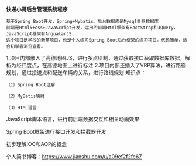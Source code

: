 **快递小哥后台管理系统程序**

    基于Spring Boot开发，Spring+Mybatis。后台数据库是Mysql关系数据库
    前端是Html5+css+JavaScript开发，运用的前端Html框架有BootStrap和JQuery，JavaScript框架有AngualarJS
    这个项目是学校的新苗项目，也是个人练习Spring Boot后台框架的练习项目。代码简单，适合初学者浏览查看。


1.项目内部嵌入了高德地图JS，进行多点绘制，通过获取接口获取数据库数据，解析为经纬度点，在高德地图上进行标注
2.项目内部还插入了VRP算法，进行路径规划，通过投送点和配送车辆的关系，进行路线规划
  知识点：

    （1）Spring Boot注解
    
    （2）MyBatis映射
    
    （3）HTML语言
    
JavaScript脚本语言，进行前后端数据交互和相关动画效果

Spring Boot框架进行接口开发和拦截器开发

初步理解IOC和AOP的概念

个人简书博客：https://www.jianshu.com/u/a09ef2f2fe67